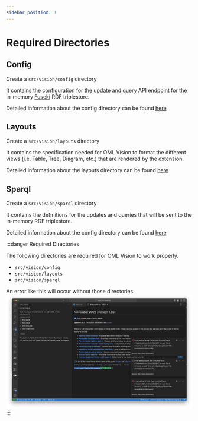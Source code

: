 ```yaml
---
sidebar_position: 1
---
```


# Required Directories

## Config

Create a `src/vision/config` directory

It contains the configuration for the update and query API endpoint for the in-memory [Fuseki](https://jena.apache.org/documentation/fuseki2/) RDF triplestore.

Detailed information about the config directory can be found [here](/docs/api-documentation/config)

## Layouts

Create a `src/vision/layouts` directory

It contains the specification needed for OML Vision to format the different views (i.e. Table, Tree, Diagram, etc.) that are rendered by the extension.

Detailed information about the layouts directory can be found [here](/docs/api-documentation/layouts)

## Sparql

Create a `src/vision/sparql` directory

It contains the definitions for the updates and queries that will be sent to the in-memory RDF triplestore.

Detailed information about the config directory can be found [here](/docs/api-documentation/sparql)

:::danger Required Directories

The following directories are required for OML Vision to work properly.


- `src/vision/config`
- `src/vision/layouts`
- `src/vision/sparql`

An error like this will occur without those directories
![No Required Directories](./img/noRequiredDirectories.png)
:::
